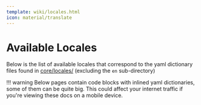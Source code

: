 ```yaml
---
template: wiki/locales.html
icon: material/translate
---
```


# Available Locales

Below is the list of available locales that correspond to the yaml dictionary files found in [core/locales/](https://github.com/serpro69/kotlin-faker/tree/master/core/src/main/resources/locales/) (excluding the `en` sub-directory)

!!! warning
    Below pages contain code blocks with inlined yaml dictionaries, some of them can be quite big. This could affect your internet traffic if you're viewing these docs on a mobile device.

<!-- {% for page in findAll(collectionType='pages', collectionId='locales') %} -->
<!-- - [`{{ page.title }}`]({{ page.link }}) -->
<!-- {% endfor %} -->

